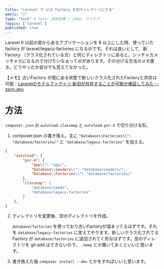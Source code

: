 ```yaml
---
title: "Laravel で old factory を別ディレクトリにする"
emoji: "🦁"
type: "tech" # tech: 技術記事 / idea: アイデア
topics: ['laravel']
published: true
---
```


Laravel 6 以前の昔からあるアプリケーションを 8 以上にした時、使っていた factory が laravel/legacy-factories になるのです。それは良いとして、新 Factory （クラス化されている方）と同じディレクトリにあると、シッチャカメッチャカになるので分けたいなぁってのがあります。その分ける方法のメモ書き。どうやったか自分でも覚えてなかった。

【メモ】古いFactory が既にある状態で新しいクラス化されたFactoryと共存は可能：[Laravelのモデルファクトリ 新旧が共存することが可能か検証してみた -- zenn.dev](https://zenn.dev/naopusyu/articles/e3e8d010c4e245)


# 方法

`composer.json` の `autoload.classmap` と `autoload.psr-4` で切り分ける形。

1. composer.json の書き換え。主に `"Database\\Factories\\": "database/factories/"` と `"database/legacy-factories"` を加える。

```json
{
	"autoload": {
        "psr-4": {
            "App\\": "app/",
            "Database\\Seeders\\": "database/seeders/",
            "Database\\Factories\\": "database/factories/"
        },
        "classmap": [
            "database/seeds",
            "database/legacy-factories"
        ]
    },
}
```

2. ディレクトリを変更後、空のディレクトリを作成。

	`database/factories` を使っており古いFactoryが溜まってるはずです。それを `database/legacy-factories` に変えてやります。新しいクラス化されてる Factory が `database/factories` に追加されてく形なはずです。空のディレクトリを git add はできないので、 `.keep` とか置いておくといいと思います。

3. 書き換えた後 `composer install --dev` とかをすればいいと思います。
